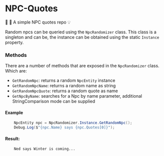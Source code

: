 # NPC-Quotes
👾 💭 A simple NPC quotes repo 💡


Random npcs can be queried using the `NpcRandomizer` class. This class is a singleton and can be, the instance can be obtained using the static `Instance` property.

### Methods

There are a number of methods that are exposed in the `NpcRandomizer` class. Which are:

* `GetRandomNpc`: returns a random `NpcEntity` instance
* `GetRandomNpcName`: returns a random name as string
* `GetRandomNpcQuote`: returns a random quote as name
* `GetNpcByName`: searches for a Npc by name parameter, additional StringComparison mode can be supplied


#### Example
``` csharp
    NpcEntity npc = NpcRandomizer.Instance.GetRandomNpc();
    Debug.Log($"{npc.Name} says {npc.Quotes[0]}");
```

#### Result:

```
    Ned says Winter is coming...
```